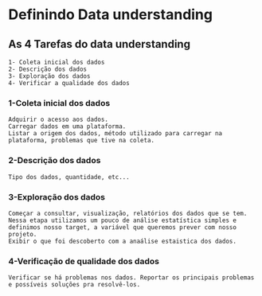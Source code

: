 # Definindo Data understanding

## As 4 Tarefas do data understanding
    1- Coleta inicial dos dados
    2- Descrição dos dados
    3- Exploração dos dados
    4- Verificar a qualidade dos dados

### 1-Coleta inicial dos dados    
    Adquirir o acesso aos dados.
    Carregar dados em uma plataforma.
    Listar a origem dos dados, método utilizado para carregar na plataforma, problemas que tive na coleta.

### 2-Descrição dos dados
    Tipo dos dados, quantidade, etc...    


### 3-Exploração dos dados
    Começar a consultar, visualização, relatórios dos dados que se tem. Nessa etapa utilizamos um pouco de análise estatística simples e definimos nosso target, a variável que queremos prever com nosso projeto.
    Exibir o que foi descoberto com a anaálise estaistica dos dados.

### 4-Verificação de qualidade dos dados
    Verificar se há problemas nos dados. Reportar os principais problemas e possíveis soluções pra resolvê-los.

